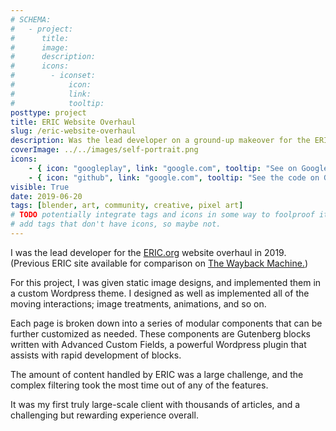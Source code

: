 ```yaml
---
# SCHEMA:
#   - project:
#      title:
#      image:
#      description:
#      icons:
#        - iconset:
#            icon:
#            link:
#            tooltip:
posttype: project
title: ERIC Website Overhaul
slug: /eric-website-overhaul
description: Was the lead developer on a ground-up makeover for the ERISA committee's ERIC organization.
coverImage: ../../images/self-portrait.png
icons:
    - { icon: "googleplay", link: "google.com", tooltip: "See on Google Play" }
    - { icon: "github", link: "google.com", tooltip: "See the code on Github" }
visible: True
date: 2019-06-20
tags: [blender, art, community, creative, pixel art]
# TODO potentially integrate tags and icons in some way to foolproof it a bit. Although I want to be able to
# add tags that don't have icons, so maybe not.
---
```

    
I was the lead developer for the [ERIC.org](eric.org) website overhaul in 2019. (Previous ERIC site available for comparison on [The Wayback Machine.](https://web.archive.org/web/20180315201843/http://www.eric.org/))

For this project, I was given static image designs, and implemented them in a custom Wordpress theme. I designed as well as implemented all of the moving interactions; image treatments, animations, and so on.

Each page is broken down into a series of modular components that can be further customized as needed. These components are Gutenberg blocks written with Advanced Custom Fields, a powerful Wordpress plugin that assists with rapid development of blocks.

The amount of content handled by ERIC was a large challenge, and the complex filtering took the most time out of any of the features.

It was my first truly large-scale client with thousands of articles, and a challenging but rewarding experience overall.